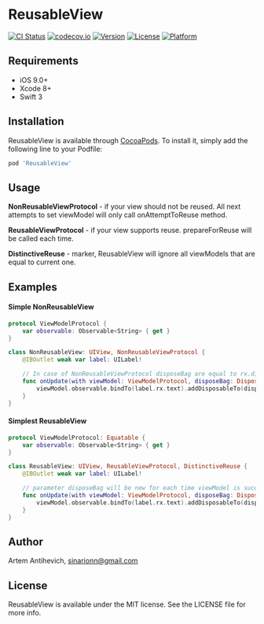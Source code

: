# ReusableView

[![CI Status](http://img.shields.io/travis/sinarionn/ReusableView.svg?style=flat)](https://travis-ci.org/sinarionn/ReusableView)
[![codecov.io](http://codecov.io/github/sinarionn/ReusableView/coverage.svg?branch=master)](http://codecov.io/github/sinarionn/ReusableView?branch=master)
[![Version](https://img.shields.io/cocoapods/v/ReusableView.svg?style=flat)](http://cocoapods.org/pods/ReusableView)
[![License](https://img.shields.io/cocoapods/l/ReusableView.svg?style=flat)](http://cocoapods.org/pods/ReusableView)
[![Platform](https://img.shields.io/cocoapods/p/ReusableView.svg?style=flat)](http://cocoapods.org/pods/ReusableView)

## Requirements

- iOS 9.0+
- Xcode 8+
- Swift 3

## Installation

ReusableView is available through [CocoaPods](http://cocoapods.org). To install
it, simply add the following line to your Podfile:

```ruby
pod 'ReusableView'
```

## Usage

**NonReusableViewProtocol** - if your view should not be reused. All next attempts to set viewModel will only call onAttemptToReuse method.

**ReusableViewProtocol** - if your view supports reuse. prepareForReuse will be called each time.

**DistinctiveReuse** - marker, ReusableView will ignore all viewModels that are equal to current one.

## Examples

#### Simple NonReusableView

```swift
protocol ViewModelProtocol {
    var observable: Observable<String> { get }
}

class NonReusableView: UIView, NonReusableViewProtocol {
    @IBOutlet weak var label: UILabel!

    // In case of NonReusableViewProtocol disposeBag are equal to rx.disposeBag. Method will be called only one time.
    func onUpdate(with viewModel: ViewModelProtocol, disposeBag: DisposeBag) {
        viewModel.observable.bindTo(label.rx.text).addDisposableTo(disposeBag)
    }
}
```

#### Simplest ReusableView

```swift
protocol ViewModelProtocol: Equatable {
    var observable: Observable<String> { get }
}

class ReusableView: UIView, ReusableViewProtocol, DistinctiveReuse {
    @IBOutlet weak var label: UILabel!

    // parameter disposeBag will be new for each time viewModel is successfully set.
    func onUpdate(with viewModel: ViewModelProtocol, disposeBag: DisposeBag) {
        viewModel.observable.bindTo(label.rx.text).addDisposableTo(disposeBag)
    }
}
```

## Author

Artem Antihevich, sinarionn@gmail.com

## License

ReusableView is available under the MIT license. See the LICENSE file for more info.
